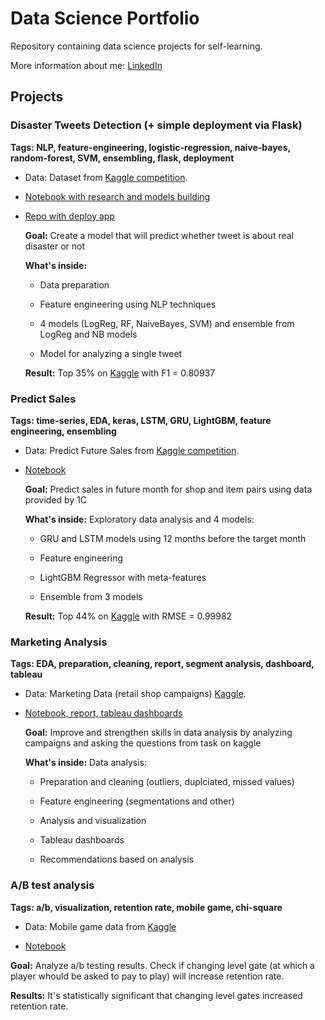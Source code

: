 # Data Science Portfolio

Repository containing data science projects for self-learning.

More information about me: [LinkedIn](https://www.linkedin.com/in/den-ahinski/)

## Projects

### Disaster Tweets Detection (+ simple deployment via Flask)
**Tags: NLP, feature-engineering, logistic-regression, naive-bayes, random-forest, SVM, ensembling, flask, deployment**

* Data: Dataset from [Kaggle competition](https://www.kaggle.com/c/nlp-getting-started).

* [Notebook with research and models building](https://nbviewer.jupyter.org/github/ahinski/portfolio/blob/main/disaster_tweets.ipynb)

* [Repo with deploy app](https://github.com/ahinski/TweetDetection)

  **Goal:** Create a model that will predict whether tweet is about real disaster or not 
  
  **What's inside:**
  
    * Data preparation
    
    * Feature engineering using NLP techniques
    
    * 4 models (LogReg, RF, NaiveBayes, SVM) and ensemble from LogReg and NB models
    
    * Model for analyzing a single tweet
    
   **Result:** Top 35% on [Kaggle](https://www.kaggle.com/denisahinski/competitions) with F1 = 0.80937

### Predict Sales
**Tags: time-series, EDA, keras, LSTM, GRU, LightGBM, feature engineering, ensembling**

* Data: Predict Future Sales from [Kaggle competition](https://www.kaggle.com/c/competitive-data-science-predict-future-sales).

* [Notebook](https://nbviewer.jupyter.org/github/ahinski/portfolio/blob/main/predict_sales.ipynb)

  **Goal:** Predict sales in future month for shop and item pairs using data provided by 1C
  
  **What's inside:** Exploratory data analysis and 4 models: 
  
    * GRU and LSTM models using 12 months before the target month
    
    * Feature engineering
    
    * LightGBM Regressor with meta-features
    
    * Ensemble from 3 models
    
   **Result:** Top 44% on [Kaggle](https://www.kaggle.com/denisahinski/competitions) with RMSE = 0.99982
   
### Marketing Analysis
**Tags: EDA, preparation, cleaning, report, segment analysis, dashboard, tableau**   

* Data: Marketing Data (retail shop campaigns) [Kaggle](https://www.kaggle.com/jackdaoud/marketing-data).

* [Notebook, report, tableau dashboards](https://github.com/ahinski/marketing-analysis)
  
  **Goal:** Improve and strengthen skills in data analysis by analyzing campaigns and asking the questions from task on kaggle
  
  **What's inside:** Data analysis: 
  
    * Preparation and cleaning (outliers, duplciated, missed values)
    
    * Feature engineering (segmentations and other)
    
    * Analysis and visualization
    
    * Tableau dashboards

    * Recommendations based on analysis
  
### A/B test analysis
**Tags: a/b, visualization, retention rate, mobile game, chi-square**

* Data: Mobile game data from [Kaggle](https://www.kaggle.com/yufengsui/mobile-games-ab-testing)

* [Notebook](https://nbviewer.jupyter.org/github/ahinski/portfolio/blob/main/ab_test.ipynb)

**Goal:** Analyze a/b testing results. Check if changing level gate (at which a player whould be asked to pay to play) will increase retention rate.

**Results:** It's statistically significant that changing level gates increased retention rate.
